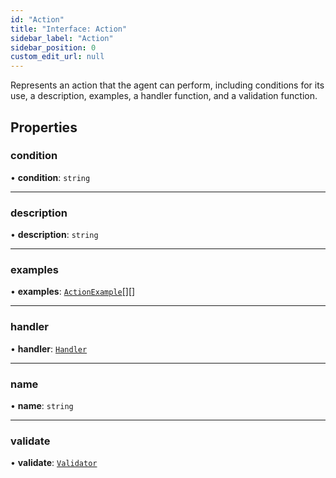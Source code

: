 ```yaml
---
id: "Action"
title: "Interface: Action"
sidebar_label: "Action"
sidebar_position: 0
custom_edit_url: null
---
```


Represents an action that the agent can perform, including conditions for its use, a description, examples, a handler function, and a validation function.

## Properties

### condition

• **condition**: `string`

___

### description

• **description**: `string`

___

### examples

• **examples**: [`ActionExample`](ActionExample.md)[][]

___

### handler

• **handler**: [`Handler`](../types/Handler.md)

___

### name

• **name**: `string`

___

### validate

• **validate**: [`Validator`](../types/Validator.md)
